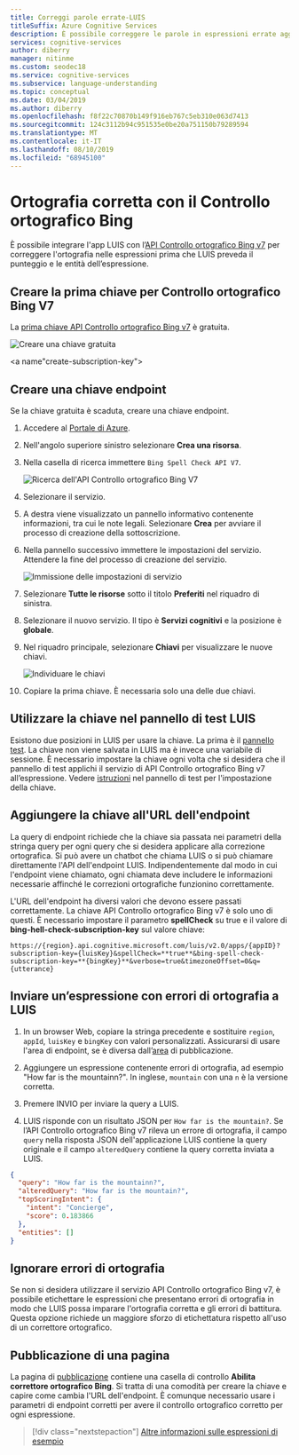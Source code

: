 ```yaml
---
title: Correggi parole errate-LUIS
titleSuffix: Azure Cognitive Services
description: È possibile correggere le parole in espressioni errate aggiungendo API Controllo ortografico Bing v7 alle query di endpoint LUIS.
services: cognitive-services
author: diberry
manager: nitinme
ms.custom: seodec18
ms.service: cognitive-services
ms.subservice: language-understanding
ms.topic: conceptual
ms.date: 03/04/2019
ms.author: diberry
ms.openlocfilehash: f8f22c70870b149f916eb767c5eb310e063d7413
ms.sourcegitcommit: 124c3112b94c951535e0be20a751150b79289594
ms.translationtype: MT
ms.contentlocale: it-IT
ms.lasthandoff: 08/10/2019
ms.locfileid: "68945100"
---
```

# <a name="correct-misspelled-words-with-bing-spell-check"></a>Ortografia corretta con il Controllo ortografico Bing

È possibile integrare l'app LUIS con l’[API Controllo ortografico Bing v7](https://azure.microsoft.com/services/cognitive-services/spell-check/) per correggere l'ortografia nelle espressioni prima che LUIS preveda il punteggio e le entità dell’espressione. 

## <a name="create-first-key-for-bing-spell-check-v7"></a>Creare la prima chiave per Controllo ortografico Bing V7
La [prima chiave API Controllo ortografico Bing v7](https://azure.microsoft.com/try/cognitive-services/?api=spellcheck-api) è gratuita. 

![Creare una chiave gratuita](./media/luis-tutorial-bing-spellcheck/free-key.png)

<a name"create-subscription-key"></a>
## <a name="create-endpoint-key"></a>Creare una chiave endpoint
Se la chiave gratuita è scaduta, creare una chiave endpoint.

1. Accedere al [Portale di Azure](https://portal.azure.com). 

2. Nell'angolo superiore sinistro selezionare **Crea una risorsa**.

3. Nella casella di ricerca immettere `Bing Spell Check API V7`.

    ![Ricerca dell'API Controllo ortografico Bing V7](./media/luis-tutorial-bing-spellcheck/portal-search.png)

4. Selezionare il servizio. 

5. A destra viene visualizzato un pannello informativo contenente informazioni, tra cui le note legali. Selezionare **Crea** per avviare il processo di creazione della sottoscrizione. 

6. Nella pannello successivo immettere le impostazioni del servizio. Attendere la fine del processo di creazione del servizio.

    ![Immissione delle impostazioni di servizio](./media/luis-tutorial-bing-spellcheck/subscription-settings.png)

7. Selezionare **Tutte le risorse** sotto il titolo **Preferiti** nel riquadro di sinistra.

8. Selezionare il nuovo servizio. Il tipo è **Servizi cognitivi** e la posizione è **globale**. 

9. Nel riquadro principale, selezionare **Chiavi** per visualizzare le nuove chiavi.

    ![Individuare le chiavi](./media/luis-tutorial-bing-spellcheck/grab-keys.png)

10. Copiare la prima chiave. È necessaria solo una delle due chiavi. 

## <a name="using-the-key-in-luis-test-panel"></a>Utilizzare la chiave nel pannello di test LUIS
Esistono due posizioni in LUIS per usare la chiave. La prima è il [pannello test](luis-interactive-test.md#view-bing-spell-check-corrections-in-test-panel). La chiave non viene salvata in LUIS ma è invece una variabile di sessione. È necessario impostare la chiave ogni volta che si desidera che il pannello di test applichi il servizio di API Controllo ortografico Bing v7 all’espressione. Vedere [istruzioni](luis-interactive-test.md#view-bing-spell-check-corrections-in-test-panel) nel pannello di test per l'impostazione della chiave.

## <a name="adding-the-key-to-the-endpoint-url"></a>Aggiungere la chiave all'URL dell'endpoint
La query di endpoint richiede che la chiave sia passata nei parametri della stringa query per ogni query che si desidera applicare alla correzione ortografica. Si può avere un chatbot che chiama LUIS o si può chiamare direttamente l'API dell'endpoint LUIS. Indipendentemente dal modo in cui l'endpoint viene chiamato, ogni chiamata deve includere le informazioni necessarie affinché le correzioni ortografiche funzionino correttamente.

L'URL dell'endpoint ha diversi valori che devono essere passati correttamente. La chiave API Controllo ortografico Bing v7 è solo uno di questi. È necessario impostare il parametro **spellCheck** su true e il valore di **bing-hell-check-subscription-key** sul valore chiave:

`https://{region}.api.cognitive.microsoft.com/luis/v2.0/apps/{appID}?subscription-key={luisKey}&spellCheck=**true**&bing-spell-check-subscription-key=**{bingKey}**&verbose=true&timezoneOffset=0&q={utterance}`

## <a name="send-misspelled-utterance-to-luis"></a>Inviare un’espressione con errori di ortografia a LUIS
1. In un browser Web, copiare la stringa precedente e sostituire `region`, `appId`, `luisKey` e `bingKey` con valori personalizzati. Assicurarsi di usare l'area di endpoint, se è diversa dall’[area](luis-reference-regions.md) di pubblicazione.

2. Aggiungere un espressione contenente errori di ortografia, ad esempio "How far is the mountainn?". In inglese, `mountain` con una `n` è la versione corretta. 

3. Premere INVIO per inviare la query a LUIS.

4. LUIS risponde con un risultato JSON per `How far is the mountain?`. Se l’API Controllo ortografico Bing v7 rileva un errore di ortografia, il campo `query` nella risposta JSON dell'applicazione LUIS contiene la query originale e il campo `alteredQuery` contiene la query corretta inviata a LUIS.

```json
{
  "query": "How far is the mountainn?",
  "alteredQuery": "How far is the mountain?",
  "topScoringIntent": {
    "intent": "Concierge",
    "score": 0.183866
  },
  "entities": []
}
```

## <a name="ignore-spelling-mistakes"></a>Ignorare errori di ortografia
Se non si desidera utilizzare il servizio API Controllo ortografico Bing v7, è possibile etichettare le espressioni che presentano errori di ortografia in modo che LUIS possa imparare l'ortografia corretta e gli errori di battitura. Questa opzione richiede un maggiore sforzo di etichettatura rispetto all'uso di un correttore ortografico.

## <a name="publishing-page"></a>Pubblicazione di una pagina
La pagina di [pubblicazione](luis-how-to-publish-app.md) contiene una casella di controllo **Abilita correttore ortografico Bing**. Si tratta di una comodità per creare la chiave e capire come cambia l'URL dell'endpoint. È comunque necessario usare i parametri di endpoint corretti per avere il controllo ortografico corretto per ogni espressione. 

> [!div class="nextstepaction"]
> [Altre informazioni sulle espressioni di esempio](luis-how-to-add-example-utterances.md)
